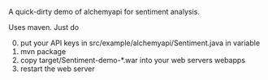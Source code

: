 A quick-dirty demo of alchemyapi for sentiment analysis.

Uses maven. Just do 

0) put your API keys in src/example/alchemyapi/Sentiment.java in <APIKEY> variable
1) mvn package
2) copy target/Sentiment-demo-*.war into your web servers webapps
3) restart the web server
